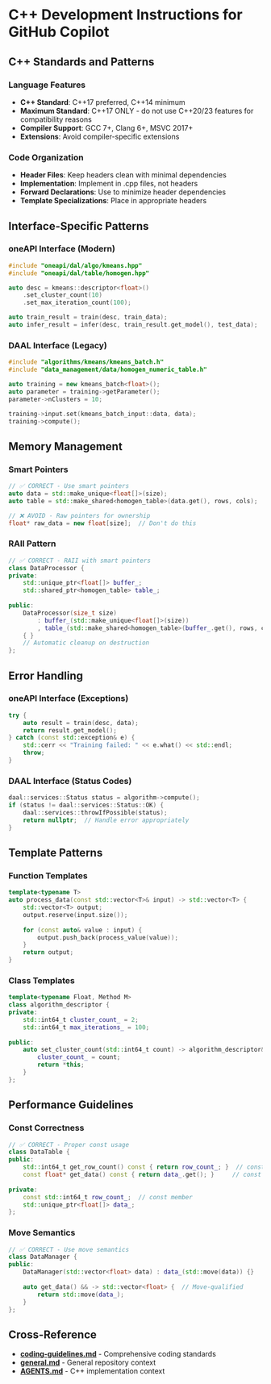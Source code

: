# C++ Development Instructions for GitHub Copilot

## C++ Standards and Patterns

### Language Features
- **C++ Standard**: C++17 preferred, C++14 minimum
- **Maximum Standard**: C++17 ONLY - do not use C++20/23 features for compatibility reasons
- **Compiler Support**: GCC 7+, Clang 6+, MSVC 2017+
- **Extensions**: Avoid compiler-specific extensions

### Code Organization
- **Header Files**: Keep headers clean with minimal dependencies
- **Implementation**: Implement in .cpp files, not headers
- **Forward Declarations**: Use to minimize header dependencies
- **Template Specializations**: Place in appropriate headers

## Interface-Specific Patterns

### oneAPI Interface (Modern)
```cpp
#include "oneapi/dal/algo/kmeans.hpp"
#include "oneapi/dal/table/homogen.hpp"

auto desc = kmeans::descriptor<float>()
    .set_cluster_count(10)
    .set_max_iteration_count(100);

auto train_result = train(desc, train_data);
auto infer_result = infer(desc, train_result.get_model(), test_data);
```

### DAAL Interface (Legacy)
```cpp
#include "algorithms/kmeans/kmeans_batch.h"
#include "data_management/data/homogen_numeric_table.h"

auto training = new kmeans_batch<float>();
auto parameter = training->getParameter();
parameter->nClusters = 10;

training->input.set(kmeans_batch_input::data, data);
training->compute();
```

## Memory Management

### Smart Pointers
```cpp
// ✅ CORRECT - Use smart pointers
auto data = std::make_unique<float[]>(size);
auto table = std::make_shared<homogen_table>(data.get(), rows, cols);

// ❌ AVOID - Raw pointers for ownership
float* raw_data = new float[size];  // Don't do this
```

### RAII Pattern
```cpp
// ✅ CORRECT - RAII with smart pointers
class DataProcessor {
private:
    std::unique_ptr<float[]> buffer_;
    std::shared_ptr<homogen_table> table_;
    
public:
    DataProcessor(size_t size) 
        : buffer_(std::make_unique<float[]>(size))
        , table_(std::make_shared<homogen_table>(buffer_.get(), rows, cols))
    { }
    // Automatic cleanup on destruction
};
```

## Error Handling

### oneAPI Interface (Exceptions)
```cpp
try {
    auto result = train(desc, data);
    return result.get_model();
} catch (const std::exception& e) {
    std::cerr << "Training failed: " << e.what() << std::endl;
    throw;
}
```

### DAAL Interface (Status Codes)
```cpp
daal::services::Status status = algorithm->compute();
if (status != daal::services::Status::OK) {
    daal::services::throwIfPossible(status);
    return nullptr;  // Handle error appropriately
}
```

## Template Patterns

### Function Templates
```cpp
template<typename T>
auto process_data(const std::vector<T>& input) -> std::vector<T> {
    std::vector<T> output;
    output.reserve(input.size());
    
    for (const auto& value : input) {
        output.push_back(process_value(value));
    }
    return output;
}
```

### Class Templates
```cpp
template<typename Float, Method M>
class algorithm_descriptor {
private:
    std::int64_t cluster_count_ = 2;
    std::int64_t max_iterations_ = 100;
    
public:
    auto set_cluster_count(std::int64_t count) -> algorithm_descriptor& {
        cluster_count_ = count;
        return *this;
    }
};
```

## Performance Guidelines

### Const Correctness
```cpp
// ✅ CORRECT - Proper const usage
class DataTable {
public:
    std::int64_t get_row_count() const { return row_count_; }  // const method
    const float* get_data() const { return data_.get(); }     // const return
    
private:
    const std::int64_t row_count_;  // const member
    std::unique_ptr<float[]> data_;
};
```

### Move Semantics
```cpp
// ✅ CORRECT - Use move semantics
class DataManager {
public:
    DataManager(std::vector<float> data) : data_(std::move(data)) {}
    
    auto get_data() && -> std::vector<float> {  // Move-qualified
        return std::move(data_);
    }
};
```

## Cross-Reference
- **[coding-guidelines.md](coding-guidelines.md)** - Comprehensive coding standards
- **[general.md](general.md)** - General repository context
- **[AGENTS.md](../../cpp/AGENTS.md)** - C++ implementation context